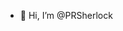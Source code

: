 - 👋 Hi, I’m @PRSherlock


<!---
PRSherlock/PRSherlock is a ✨ special ✨ repository because its `README.md` (this file) appears on your GitHub profile.
You can click the Preview link to take a look at your changes.
--->
